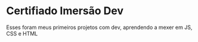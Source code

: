 # Certifiado Imersão Dev


Esses foram meus primeiros projetos com dev, aprendendo a mexer em JS, CSS e HTML
